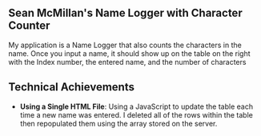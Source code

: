 ## Sean McMillan's Name Logger with Character Counter
My application is a Name Logger that also counts the characters in the name. Once you input a name, it should show up
on the table on the right with the Index number, the entered name, and the number of characters

## Technical Achievements
- **Using a Single HTML File**: Using a JavaScript to update the table each time a new name was entered. I deleted all of the rows within the table then repopulated them using the array stored on the server.